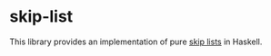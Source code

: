 # skip-list

This library provides an implementation of pure [skip lists](https://en.wikipedia.org/wiki/Skip_list) in Haskell.
